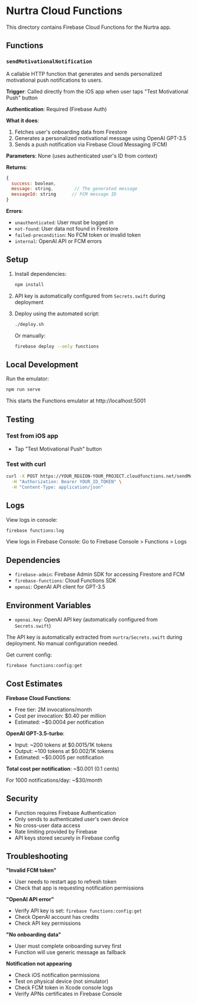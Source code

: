 # Nurtra Cloud Functions

This directory contains Firebase Cloud Functions for the Nurtra app.

## Functions

### `sendMotivationalNotification`

A callable HTTP function that generates and sends personalized motivational push notifications to users.

**Trigger**: Called directly from the iOS app when user taps "Test Motivational Push" button

**Authentication**: Required (Firebase Auth)

**What it does**:
1. Fetches user's onboarding data from Firestore
2. Generates a personalized motivational message using OpenAI GPT-3.5
3. Sends a push notification via Firebase Cloud Messaging (FCM)

**Parameters**: None (uses authenticated user's ID from context)

**Returns**:
```javascript
{
  success: boolean,
  message: string,        // The generated message
  messageId: string      // FCM message ID
}
```

**Errors**:
- `unauthenticated`: User must be logged in
- `not-found`: User data not found in Firestore
- `failed-precondition`: No FCM token or invalid token
- `internal`: OpenAI API or FCM errors

## Setup

1. Install dependencies:
   ```bash
   npm install
   ```

2. API key is automatically configured from `Secrets.swift` during deployment

3. Deploy using the automated script:
   ```bash
   ./deploy.sh
   ```
   
   Or manually:
   ```bash
   firebase deploy --only functions
   ```

## Local Development

Run the emulator:
```bash
npm run serve
```

This starts the Functions emulator at http://localhost:5001

## Testing

### Test from iOS app
- Tap "Test Motivational Push" button

### Test with curl
```bash
curl -X POST https://YOUR_REGION-YOUR_PROJECT.cloudfunctions.net/sendMotivationalNotification \
  -H "Authorization: Bearer YOUR_ID_TOKEN" \
  -H "Content-Type: application/json"
```

## Logs

View logs in console:
```bash
firebase functions:log
```

View logs in Firebase Console:
Go to Firebase Console > Functions > Logs

## Dependencies

- `firebase-admin`: Firebase Admin SDK for accessing Firestore and FCM
- `firebase-functions`: Cloud Functions SDK
- `openai`: OpenAI API client for GPT-3.5

## Environment Variables

- `openai.key`: OpenAI API key (automatically configured from `Secrets.swift`)

The API key is automatically extracted from `nurtra/Secrets.swift` during deployment. No manual configuration needed.

Get current config:
```bash
firebase functions:config:get
```

## Cost Estimates

**Firebase Cloud Functions**:
- Free tier: 2M invocations/month
- Cost per invocation: $0.40 per million
- Estimated: ~$0.0004 per notification

**OpenAI GPT-3.5-turbo**:
- Input: ~200 tokens at $0.0015/1K tokens
- Output: ~100 tokens at $0.002/1K tokens
- Estimated: ~$0.0005 per notification

**Total cost per notification**: ~$0.001 (0.1 cents)

For 1000 notifications/day: ~$30/month

## Security

- Function requires Firebase Authentication
- Only sends to authenticated user's own device
- No cross-user data access
- Rate limiting provided by Firebase
- API keys stored securely in Firebase config

## Troubleshooting

**"Invalid FCM token"**
- User needs to restart app to refresh token
- Check that app is requesting notification permissions

**"OpenAI API error"**
- Verify API key is set: `firebase functions:config:get`
- Check OpenAI account has credits
- Check API key permissions

**"No onboarding data"**
- User must complete onboarding survey first
- Function will use generic message as fallback

**Notification not appearing**
- Check iOS notification permissions
- Test on physical device (not simulator)
- Check FCM token in Xcode console logs
- Verify APNs certificates in Firebase Console

